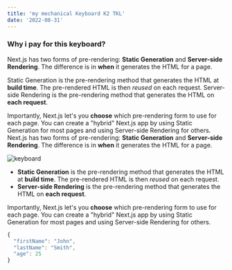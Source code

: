 ```yaml
---
title: 'my mechanical Keyboard K2 TKL'
date: '2022-08-31'
---
```


### Why i pay for this keyboard?

Next.js has two forms of pre-rendering: **Static Generation** and **Server-side
Rendering**. The difference is in **when** it generates the HTML for a page.

Static Generation is the pre-rendering method that generates the HTML at
**build time**. The pre-rendered HTML is then _reused_ on each request.
Server-side Rendering
is the pre-rendering method that generates the HTML on **each request**.

Importantly, Next.js let's you **choose** which pre-rendering form to use for
each page. You can create a "hybrid" Next.js app by using Static Generation for
most pages and using Server-side Rendering for others.
Next.js has two forms of pre-rendering: **Static Generation** and **Server-side
Rendering**. The difference is in **when** it generates the HTML for a page.

![keyboard](http://t3.gstatic.com/images?q=tbn:ANd9GcQhA9bTGs_yKIqZIAOX-71Duuv4o8_Ykwf9epVbiOgTdrzEG3gE)

- **Static Generation** is the pre-rendering method that generates the HTML at
**build time**. The pre-rendered HTML is then _reused_ on each request.
- **Server-side Rendering** is the pre-rendering method that generates the HTML
on **each request**.

Importantly, Next.js let's you **choose** which pre-rendering form to use for
each page. You can create a "hybrid" Next.js app by using Static Generation for
most pages and using Server-side Rendering for others.

``` javascript
{
  "firstName": "John",
  "lastName": "Smith",
  "age": 25
}
```
